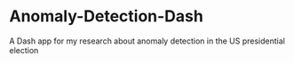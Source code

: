 # Anomaly-Detection-Dash
A Dash app for my research about anomaly detection in the US presidential election
